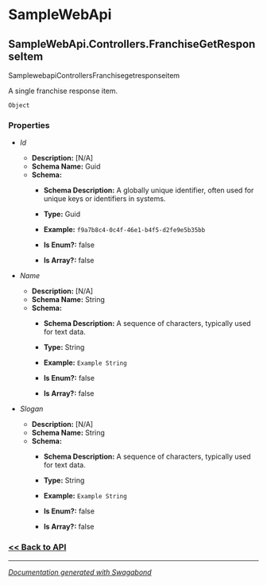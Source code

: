 
# SampleWebApi

## SampleWebApi.Controllers.FranchiseGetResponseItem

SamplewebapiControllersFranchisegetresponseitem

A single franchise response item.


`Object`

### Properties


* *Id*
    * **Description:** [N/A]
    * **Schema Name:** Guid
    * **Schema:** 
        * **Schema Description:**  A globally unique identifier, often used for unique keys or identifiers in systems.
 
        * **Type:** Guid
        * **Example:** `f9a7b8c4-0c4f-46e1-b4f5-d2fe9e5b35bb`
        * **Is Enum?:** false
        * **Is Array?:** false
    

* *Name*
    * **Description:** [N/A]
    * **Schema Name:** String
    * **Schema:** 
        * **Schema Description:**  A sequence of characters, typically used for text data.
 
        * **Type:** String
        * **Example:** `Example String`
        * **Is Enum?:** false
        * **Is Array?:** false
    

* *Slogan*
    * **Description:** [N/A]
    * **Schema Name:** String
    * **Schema:** 
        * **Schema Description:**  A sequence of characters, typically used for text data.
 
        * **Type:** String
        * **Example:** `Example String`
        * **Is Enum?:** false
        * **Is Array?:** false
    




### [<< Back to API](../SampleWebApi.Readme.md)

*** 

*[Documentation generated with Swagabond](https://github.com/jordanbleu/swagabond)*

